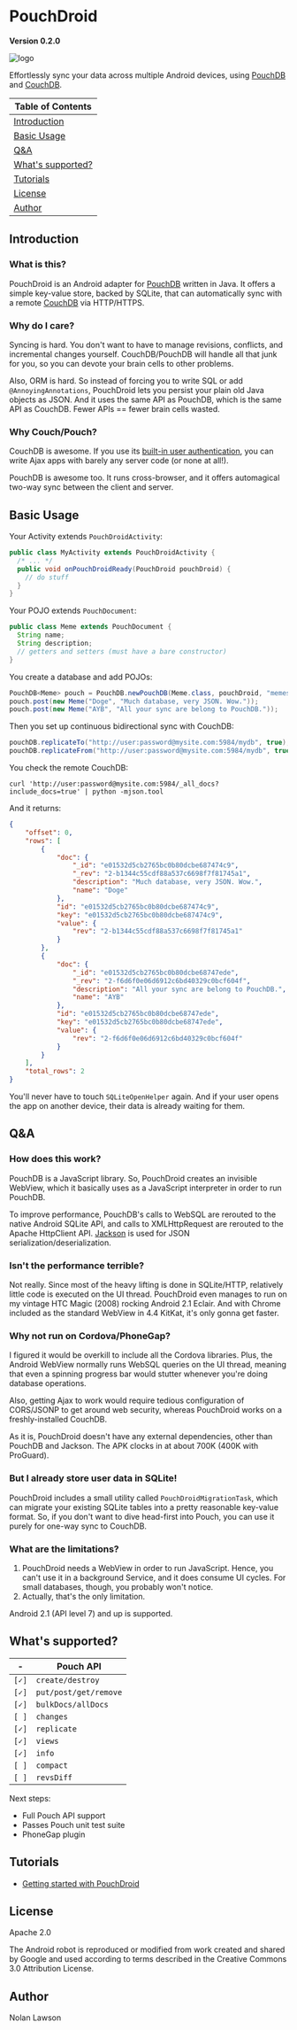 PouchDroid
===========

**Version 0.2.0**

![logo][]

Effortlessly sync your data across multiple Android devices, using [PouchDB][] and [CouchDB][].

|Table of Contents|
|-----------------|
| [Introduction](#introduction) |
| [Basic Usage](#basic-usage) |
| [Q&amp;A](#qa) |
| [What's supported?](#whats-supported) |
| [Tutorials](#tutorials) |
| [License](#license) |
| [Author](#author) |

Introduction
-------------

### What is this?

PouchDroid is an Android adapter for [PouchDB][] written in Java.  It offers a simple key-value store, backed by SQLite, that can automatically sync with a remote [CouchDB][] via HTTP/HTTPS.

### Why do I care?

Syncing is hard.  You don't want to have to manage revisions, conflicts, and incremental changes yourself.  CouchDB/PouchDB will handle all that junk for you, so you can devote your brain cells to other problems.

Also, ORM is hard.  So instead of forcing you to write SQL or add ```@AnnoyingAnnotations```, PouchDroid lets you persist your plain old Java objects as JSON. And it uses the same API as PouchDB, which is the same API as CouchDB.  Fewer APIs == fewer brain cells wasted.

### Why Couch/Pouch?

CouchDB is awesome.  If you use its [built-in user authentication][couchsecurity], you can write Ajax apps with barely any server code (or none at all!).

PouchDB is awesome too.  It runs cross-browser, and it offers automagical two-way sync between the client and server.

Basic Usage
----------

Your Activity extends ```PouchDroidActivity```:

```java
public class MyActivity extends PouchDroidActivity {
  /* ... */
  public void onPouchDroidReady(PouchDroid pouchDroid) {
    // do stuff
  }
}
```

Your POJO extends ```PouchDocument```:

```java
public class Meme extends PouchDocument {
  String name;
  String description;
  // getters and setters (must have a bare constructor)
}
```

You create a database and add POJOs:

```java
PouchDB<Meme> pouch = PouchDB.newPouchDB(Meme.class, pouchDroid, "memes.db");
pouch.post(new Meme("Doge", "Much database, very JSON. Wow."));
pouch.post(new Meme("AYB", "All your sync are belong to PouchDB."));
```

Then you set up continuous bidirectional sync with CouchDB:

```java
pouchDB.replicateTo("http://user:password@mysite.com:5984/mydb", true);
pouchDB.replicateFrom("http://user:password@mysite.com:5984/mydb", true)
```

You check the remote CouchDB:

```
curl 'http://user:password@mysite.com:5984/_all_docs?include_docs=true' | python -mjson.tool
```

And it returns:
```json
{
    "offset": 0, 
    "rows": [
        {
            "doc": {
                "_id": "e01532d5cb2765bc0b80dcbe687474c9", 
                "_rev": "2-b1344c55cdf88a537c6698f7f81745a1", 
                "description": "Much database, very JSON. Wow.", 
                "name": "Doge"
            }, 
            "id": "e01532d5cb2765bc0b80dcbe687474c9", 
            "key": "e01532d5cb2765bc0b80dcbe687474c9", 
            "value": {
                "rev": "2-b1344c55cdf88a537c6698f7f81745a1"
            }
        }, 
        {
            "doc": {
                "_id": "e01532d5cb2765bc0b80dcbe68747ede", 
                "_rev": "2-f6d6f0e06d6912c6bd40329c0bcf604f", 
                "description": "All your sync are belong to PouchDB.", 
                "name": "AYB"
            }, 
            "id": "e01532d5cb2765bc0b80dcbe68747ede", 
            "key": "e01532d5cb2765bc0b80dcbe68747ede", 
            "value": {
                "rev": "2-f6d6f0e06d6912c6bd40329c0bcf604f"
            }
        }
    ], 
    "total_rows": 2
}
```



You'll never have to touch ```SQLiteOpenHelper``` again.  And if your user
opens the app on another device, their data is already waiting for them.

Q&amp;A
-------------

### How does this work?

PouchDB is a JavaScript library.  So, PouchDroid creates an invisible WebView, which it basically uses as a JavaScript interpreter in order to run PouchDB.

To improve performance, PouchDB's calls to WebSQL are rerouted to the native Android SQLite API, and calls to XMLHttpRequest are rerouted to the Apache HttpClient API.  [Jackson][] is used for JSON serialization/deserialization.

### Isn't the performance terrible?

Not really.  Since most of the heavy lifting is done in SQLite/HTTP, relatively little code is executed on the UI thread.  PouchDroid even manages to run on my vintage HTC Magic (2008) rocking Android 2.1 Eclair.  And with Chrome included as the standard WebView in 4.4 KitKat, it's only gonna get faster.

### Why not run on Cordova/PhoneGap?

I figured it would be overkill to include all the Cordova libraries.  Plus, the Android WebView normally runs WebSQL queries on the UI thread, meaning that even a spinning progress bar would stutter whenever you're doing database operations.

Also, getting Ajax to work would require tedious configuration of CORS/JSONP to get around web security, whereas PouchDroid works on a freshly-installed CouchDB.

As it is, PouchDroid doesn't have any external dependencies, other than PouchDB and Jackson.  The APK clocks in at about 700K (400K with ProGuard).

### But I already store user data in SQLite!

PouchDroid includes a small utility called ```PouchDroidMigrationTask```, which can migrate your existing SQLite tables into a pretty reasonable key-value format.  So, if you don't want to dive head-first into Pouch, you can use it purely for one-way sync to CouchDB.

### What are the limitations?

1. PouchDroid needs a WebView in order to run JavaScript.  Hence, you can't use it in a background Service, and it does consume UI cycles.  For small databases, though, you probably won't notice.
2. Actually, that's the only limitation.

Android 2.1 (API level 7) and up is supported.

What's supported?
------------

| - | Pouch API                  |
|-----------|----------------------------|
| ```[✓]``` | ```create/destroy```       |
| ```[✓]``` | ```put/post/get/remove```  |
| ```[✓]``` | ```bulkDocs/allDocs```  |
| ```[ ]``` | ```changes```  |
| ```[✓]``` | ```replicate```  |
| ```[✓]``` | ```views```  |
| ```[✓]``` | ```info```  |
| ```[ ]``` | ```compact```  |
| ```[ ]``` | ```revsDiff```  |

Next steps:

* Full Pouch API support
* Passes Pouch unit test suite
* PhoneGap plugin

Tutorials
----------

* [Getting started with PouchDroid](//github.com/nolanlawson/PouchDroid/wiki/Getting-Started)

License
----------

Apache 2.0

The Android robot is reproduced or modified from work created and shared by Google and used according to terms described in the Creative Commons 3.0 Attribution License.

Author
--------
Nolan Lawson

[1]: https://github.com/pgsqlite/PG-SQLitePlugin-Android-2013.09
[2]: http://guide.couchdb.org/draft/conflicts.html
[3]: http://tritarget.org/blog/2012/11/28/the-pyramid-of-doom-a-javascript-style-trap/]
[pouchdb]: http://pouchdb.com/
[couchdb]: http://couchdb.apache.org/
[jackson]: http://jackson.codehaus.org/
[couchsecurity]: http://guide.couchdb.org/draft/security.html
[logo]: https://raw.github.com/nolanlawson/PouchDroid/master/gimp/pouchdroid_logo.png
